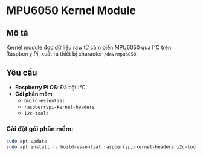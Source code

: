 # MPU6050 Kernel Module

## Mô tả
Kernel module đọc dữ liệu raw từ cảm biến MPU6050 qua I²C trên Raspberry Pi, xuất ra thiết bị character `/dev/mpu6050`.

## Yêu cầu
- **Raspberry Pi OS**: Đã bật I²C.
- **Gói phần mềm**:
  - `build-essential`
  - `raspberrypi-kernel-headers`
  - `i2c-tools`

### Cài đặt gói phần mềm:
```bash
sudo apt update
sudo apt install -y build-essential raspberrypi-kernel-headers i2c-tools
